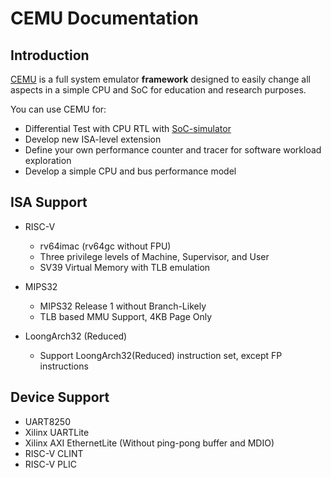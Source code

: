 # CEMU Documentation

## Introduction

[CEMU](https://github.com/cyyself/cemu) is a full system emulator **framework** designed to easily change all aspects in a simple CPU and SoC for education and research purposes.

You can use CEMU for:

- Differential Test with CPU RTL with [SoC-simulator](https://github.com/cyyself/soc-simulator)
- Develop new ISA-level extension
- Define your own performance counter and tracer for software workload exploration
- Develop a simple CPU and bus performance model

## ISA Support

- RISC-V
    - rv64imac (rv64gc without FPU)
    - Three privilege levels of  Machine, Supervisor, and User
    - SV39 Virtual Memory with TLB emulation

- MIPS32
    - MIPS32 Release 1 without Branch-Likely
    - TLB based MMU Support, 4KB Page Only

- LoongArch32 (Reduced)
    - Support LoongArch32(Reduced) instruction set, except FP instructions

## Device Support

- UART8250
- Xilinx UARTLite
- Xilinx AXI EthernetLite (Without ping-pong buffer and MDIO)
- RISC-V CLINT
- RISC-V PLIC
